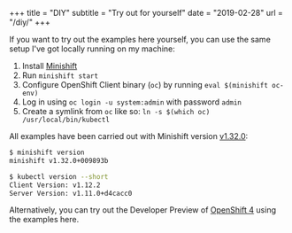 +++
title = "DIY"
subtitle = "Try out for yourself"
date = "2019-02-28"
url = "/diy/"
+++

If you want to try out the examples here yourself, you can use the same setup
I've got locally running on my machine:

1. Install [Minishift](https://docs.okd.io/latest/minishift/getting-started/installing.html)
1. Run `minishift start`
1. Configure OpenShift Client binary (`oc`) by running `eval $(minishift oc-env)`
1. Log in using `oc login -u system:admin` with password `admin`
1. Create a symlink from `oc` like so:  `ln -s $(which oc) /usr/local/bin/kubectl`

All examples have been carried out with Minishift version [v1.32.0](https://github.com/minishift/minishift/releases/tag/v1.32.0):

```bash
$ minishift version
minishift v1.32.0+009893b

$ kubectl version --short
Client Version: v1.12.2
Server Version: v1.11.0+d4cacc0
```

Alternatively, you can try out the Developer Preview of [OpenShift 4](https://try.openshift.com/) using the examples here.
